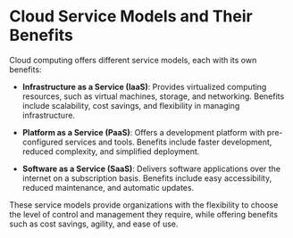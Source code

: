 # Cloud Service Models and Their Benefits

Cloud computing offers different service models, each with its own benefits:

- **Infrastructure as a Service (IaaS)**: Provides virtualized computing resources, such as virtual machines, storage, and networking. Benefits include scalability, cost savings, and flexibility in managing infrastructure.

- **Platform as a Service (PaaS)**: Offers a development platform with pre-configured services and tools. Benefits include faster development, reduced complexity, and simplified deployment.

- **Software as a Service (SaaS)**: Delivers software applications over the internet on a subscription basis. Benefits include easy accessibility, reduced maintenance, and automatic updates.

These service models provide organizations with the flexibility to choose the level of control and management they require, while offering benefits such as cost savings, agility, and ease of use.
